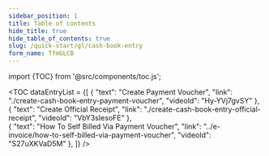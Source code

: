 ```yaml
---
sidebar_position: 1
title: Table of contents
hide_title: true
hide_table_of_contents: true
slug: /quick-start/gl/cash-book-entry 
form_name: TfmGLCB 
---
```


import {TOC} from '@src/components/toc.js';

<TOC
dataEntryList = {[
{
  "text": "Create Payment Voucher", 
  "link": "./create-cash-book-entry-payment-voucher",
  "videoId": "Hy-YVj7gvSY"
},  
{
  "text": "Create Official Receipt", 
  "link": "./create-cash-book-entry-official-receipt",
  "videoId": "VbY3sIesoFE"
},  
{
  "text": "How To Self Billed Via Payment Voucher", 
  "link": "../e-invoice/how-to-self-billed-via-payment-voucher",
  "videoId": "S27uXKVaD5M"
}, 
]}
/>
